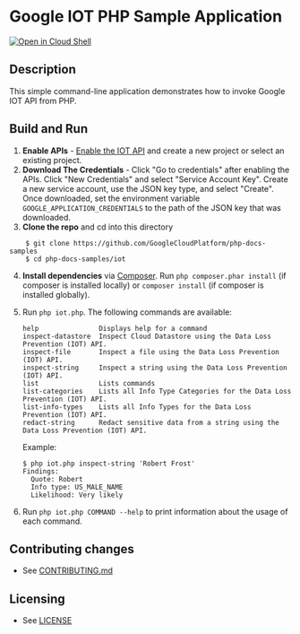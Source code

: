 # Google IOT PHP Sample Application

[![Open in Cloud Shell][shell_img]][shell_link]

[shell_img]: http://gstatic.com/cloudssh/images/open-btn.png
[shell_link]: https://console.cloud.google.com/cloudshell/open?git_repo=https://github.com/googlecloudplatform/php-docs-samples&page=editor&working_dir=iot

## Description

This simple command-line application demonstrates how to invoke Google
IOT API from PHP.

## Build and Run
1.  **Enable APIs** - [Enable the IOT API](
    https://console.cloud.google.com/flows/enableapi?apiid=iot.googleapis.com)
    and create a new project or select an existing project.
2.  **Download The Credentials** - Click "Go to credentials" after enabling the APIs. Click
    "New Credentials"
    and select "Service Account Key". Create a new service account, use the JSON key type, and
    select "Create". Once downloaded, set the environment variable `GOOGLE_APPLICATION_CREDENTIALS`
    to the path of the JSON key that was downloaded.
3.  **Clone the repo** and cd into this directory
```
    $ git clone https://github.com/GoogleCloudPlatform/php-docs-samples
    $ cd php-docs-samples/iot
```
4.  **Install dependencies** via [Composer](http://getcomposer.org/doc/00-intro.md).
    Run `php composer.phar install` (if composer is installed locally) or `composer install`
    (if composer is installed globally).
5.  Run `php iot.php`. The following commands are available:

    ```
    help               Displays help for a command
    inspect-datastore  Inspect Cloud Datastore using the Data Loss Prevention (IOT) API.
    inspect-file       Inspect a file using the Data Loss Prevention (IOT) API.
    inspect-string     Inspect a string using the Data Loss Prevention (IOT) API.
    list               Lists commands
    list-categories    Lists all Info Type Categories for the Data Loss Prevention (IOT) API.
    list-info-types    Lists all Info Types for the Data Loss Prevention (IOT) API.
    redact-string      Redact sensitive data from a string using the Data Loss Prevention (IOT) API.
    ```

    Example:

    ```
    $ php iot.php inspect-string 'Robert Frost'
    Findings:
      Quote: Robert
      Info type: US_MALE_NAME
      Likelihood: Very likely
    ```


6. Run `php iot.php COMMAND --help` to print information about the usage of each command.

## Contributing changes

* See [CONTRIBUTING.md](../../CONTRIBUTING.md)

## Licensing

* See [LICENSE](../../LICENSE)
